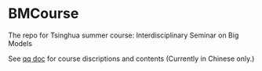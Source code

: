 # BMCourse
The repo for Tsinghua summer course: Interdisciplinary Seminar on Big Models

See [qq doc](https://docs.qq.com/doc/DS0p2U2FXRXNJcFZm) for course discriptions and contents (Currently in Chinese only.)

